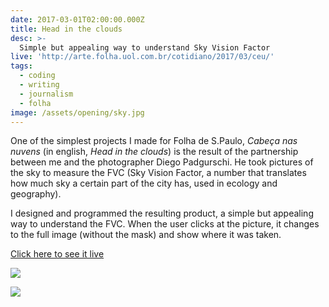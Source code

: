 ```yaml
---
date: 2017-03-01T02:00:00.000Z
title: Head in the clouds
desc: >-
  Simple but appealing way to understand Sky Vision Factor
live: 'http://arte.folha.uol.com.br/cotidiano/2017/03/ceu/'
tags:
  - coding
  - writing
  - journalism
  - folha
image: /assets/opening/sky.jpg
---
```


One of the simplest projects I made for Folha de S.Paulo, *Cabeça nas nuvens* (in english, *Head in the clouds*) is the result of the partnership between me and the photographer Diego Padgurschi. He took pictures of the sky to measure the FVC (Sky Vision Factor, a number that translates how much sky a certain part of the city has, used in ecology and geography).

I designed and programmed the resulting product, a simple but appealing way to understand the FVC. When the user clicks at the picture, it changes to the full image (without the mask) and show where it was taken.

[Click here to see it live](http://arte.folha.uol.com.br/cotidiano/2017/03/ceu/)

![](/sky-1.jpg)

![](/sky-2.jpg)

